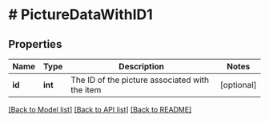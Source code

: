 # # PictureDataWithID1

## Properties

Name | Type | Description | Notes
------------ | ------------- | ------------- | -------------
**id** | **int** | The ID of the picture associated with the item | [optional]

[[Back to Model list]](../README.md#documentation-for-models) [[Back to API list]](../README.md#documentation-for-api-endpoints) [[Back to README]](../README.md)
